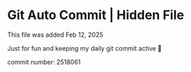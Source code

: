 # Git Auto Commit | Hidden File

This file was added Feb 12, 2025

Just for fun and keeping my daily git commit active 🤪

commit number: 2518061
